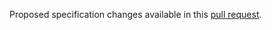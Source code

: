 Proposed specification changes available in this [pull request](https://github.com/w3c/pointerevents/pull/495/files).